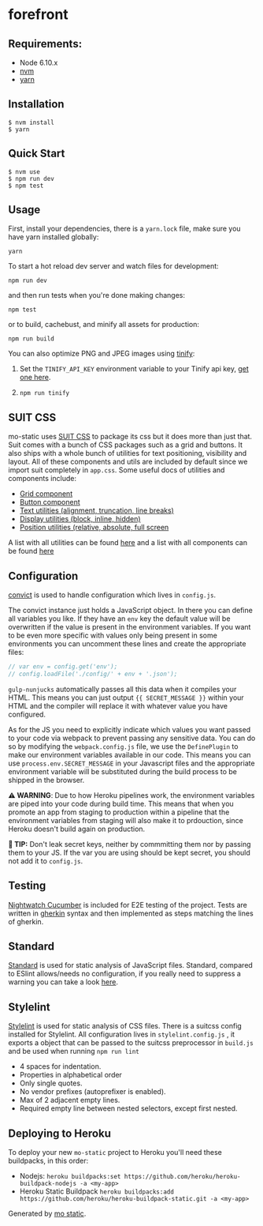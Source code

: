 # forefront




## Requirements:

- Node 6.10.x
- [nvm](https://github.com/creationix/nvm)
- [yarn](http://yarnpkg.com/)

## Installation

```
$ nvm install
$ yarn
```

## Quick Start

```
$ nvm use
$ npm run dev
$ npm test
```

## Usage

First, install your dependencies, there is a `yarn.lock` file, make sure you have yarn installed globally:

```
yarn
```

To start a hot reload dev server and watch files for development:

```
npm run dev
```

and then run tests when you're done making changes:

```
npm test
```

or to build, cachebust, and minify all assets for production:

```
npm run build
```

You can also optimize PNG and JPEG images using [tinify](https://www.npmjs.com/package/tinify):

1. Set the `TINIFY_API_KEY` environment variable to your Tinify api key, [get one here](https://tinypng.com/developers).

2. `npm run tinify`

## SUIT CSS

mo-static uses [SUIT CSS](https://suitcss.github.io/) to package its css but it does more than just that. Suit comes with a bunch of CSS packages such as a grid and buttons. It also ships with a whole bunch of utilities for text positioning, visibility and layout. All of these components and utils are included by default since we import suit completely in `app.css`. Some useful docs of utilities and components include:

- [Grid component](https://github.com/suitcss/components-grid/)
- [Button component](https://github.com/suitcss/components-button/)
- [Text utilities (alignment, truncation, line breaks) ](https://github.com/suitcss/utils-text)
- [Display utilities (block, inline, hidden)](https://github.com/suitcss/utils-display)
- [Position utilities (relative, absolute, full screen](https://github.com/suitcss/utils-position)

A list with all utilities can be found [here](https://github.com/suitcss/utils) and a list with all components can be found [here](https://github.com/suitcss/components)

## Configuration

[convict](https://github.com/mozilla/node-convict) is used to handle configuration which lives in `config.js`.

The convict instance just holds a JavaScript object. In there you can define all variables you like. If they have an `env` key the default value will be overwritten if the value is present in the environment variables. If you want to be even more specific with values only being present in some environments you can uncomment these lines and create the appropriate files:

```javascript
// var env = config.get('env');
// config.loadFile('./config/' + env + '.json');
```

`gulp-nunjucks` automatically passes all this data when it compiles your HTML. This means you can just output `{{ SECRET_MESSAGE }}` within your HTML and the compiler will replace it with whatever value you have configured.

As for the JS you need to explicitly indicate which values you want passed to your code via webpack to prevent passing any sensitive data. You can do so by modifying the `webpack.config.js` file, we use the `DefinePlugin` to make our environment variables available in our code. This means you can use `process.env.SECRET_MESSAGE` in your Javascript files and the appropriate environment variable will be substituted during the build process to be shipped in the browser.

__⚠️ WARNING__: Due to how Heroku pipelines work, the environment variables are piped into your code during build time. This means that when you promote an app from staging to production within a pipeline that the environment variables from staging will also make it to prdouction, since Heroku doesn't build again on production.

__🔐 TIP:__ Don't leak secret keys, neither by commmitting them nor by passing them to your JS. If the var you are
using should be kept secret, you should not add it to `config.js`.

## Testing

[Nightwatch Cucumber](https://github.com/mucsi96/nightwatch-cucumber) is included for E2E testing of the project. Tests are written in [gherkin](https://github.com/cucumber/cucumber/wiki/Gherkin) syntax and then implemented as steps matching the lines of gherkin.

## Standard

[Standard](https://github.com/feross/standard) is used for static analysis of JavaScript files. Standard, compared to ESlint allows/needs no configuration, if you really need to suppress a warning you can take a look [here](https://github.com/feross/standard#how-do-i-hide-a-certain-warning).

## Stylelint

[Stylelint](https://github.com/stylelint/stylelint) is used for static analysis of CSS files. There is a suitcss config installed for Stylelint. All configuration lives in `stylelint.config.js` , it exports a object that can be passed to the suitcss preprocessor in `build.js` and be used when running `npm run lint`

* 4 spaces for indentation.
* Properties in alphabetical order
* Only single quotes.
* No vendor prefixes (autoprefixer is enabled).
* Max of 2 adjacent empty lines.
* Required empty line between nested selectors, except first nested.

## Deploying to Heroku
To deploy your new `mo-static` project to Heroku you'll need these buildpacks, in this order:

- Nodejs: `heroku buildpacks:set https://github.com/heroku/heroku-buildpack-nodejs -a <my-app>`
- Heroku Static Buildpack `heroku buildpacks:add https://github.com/heroku/heroku-buildpack-static.git -a <my-app>`



Generated by [mo static](https://github.com/istrategylabs/mo-static).